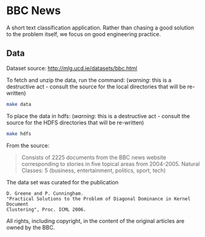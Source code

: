 # BBC News

A short text classification application.
Rather than chasing a good solution to the problem itself, we focus on good
engineering practice.


## Data 

Dataset source: http://mlg.ucd.ie/datasets/bbc.html

To fetch and unzip the data, run the command:
(_warning_: this is a destructive act - consult the source for the local
directories that will be re-written)
```bash
make data
```

To place the data in hdfs:
(_warning_: this is a destructive act - consult the source for the HDFS
directories that will be re-written)

```bash
make hdfs
```


From the source:

>Consists of 2225 documents from the BBC news website corresponding to stories
>in five topical areas from 2004-2005.
>Natural Classes: 5 (business, entertainment, politics, sport, tech)

The data set was curated for the publication 
```
D. Greene and P. Cunningham.
"Practical Solutions to the Problem of Diagonal Dominance in Kernel Document
Clustering", Proc. ICML 2006.
```
All rights, including copyright, in the content of the original articles are owned by 
the BBC.